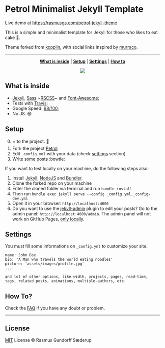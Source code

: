 # Petrol Minimalist Jekyll Template

Live demo at https://rasmusgs.com/petrol-jekyll-theme

This is a simple and minimalist template for Jekyll for those who likes to eat cake :cake:.

Theme forked from [kopplin](https://github.com/sergiokopplin/indigo), with social links inspired by [murraco](https://github.com/murraco/jekyll-theme-minimal-resume).

***

<p align="center">
    <b><a href="README.md#what-is-inside">What is inside</a></b>
    |
    <b><a href="README.md#setup">Setup</a></b>
    |
    <b><a href="README.md#settings">Settings</a></b>
    |
    <b><a href="README.md#how-to">How to</a></b>
</p>

<p align="center">
    <img src="https://raw.githubusercontent.com/rasgs/petrol-jekyll-theme/gh-pages/assets/screen-shot.png" />
</p>

## What is inside

- [Jekyll](https://jekyllrb.com/), [Sass](https://sass-lang.com/) ~[RSCSS](https://rscss.io/)~ and [Font-Awesome](https://fontawesome.com/);
- Tests with [Travis](https://travis-ci.org/);
- Google Speed: [98/100](https://developers.google.com/speed/pagespeed/insights/?url=https%3A%2F%2Frasmusgs.com%2Fpetrol-jekyll-theme%2F);
- No JS. :sunglasses:

## Setup

0. :star: to the project. :metal:
1. Fork the project [Petrol](https://github.com/rasgs/petrol-jekyll-theme)
2. Edit `_config.yml` with your data (check <a href="README.md#settings">settings</a> section)
3. Write some posts :bowtie:

If you want to test locally on your machine, do the following steps also:

1. Install [Jekyll](https://jekyllrb.com), [NodeJS](https://nodejs.org/) and [Bundler](https://bundler.io/).
2. Clone the forked repo on your machine
3. Enter the cloned folder via terminal and run `bundle install`
4. Then run `bundle exec jekyll serve --config _config.yml,_config-dev.yml`
5. Open it in your browser: `http://localhost:4000`
6. Do you want to use the [jekyll-admin](https://jekyll.github.io/jekyll-admin/) plugin to edit your posts? Go to the admin panel: `http://localhost:4000/admin`. The admin panel will not work on GitHub Pages, [only locally](https://github.com/jekyll/jekyll-admin/issues/341#issuecomment-292739469).

## Settings

You must fill some informations on `_config.yml` to customize your site.

```
name: John Doe
bio: 'A Man who travels the world eating noodles'
picture: 'assets/images/profile.jpg'
...

and lot of other options, like width, projects, pages, read-time, tags, related posts, animations, multiple-authors, etc.
```

## How To?

Check the [FAQ](./FAQ.md) if you have any doubt or problem.

---
## License

[MIT](https://github.com/rasgs/petrol-jekyll-theme/blob/gh-pages/LICENSE) License © Rasmus Gundorff Sæderup
